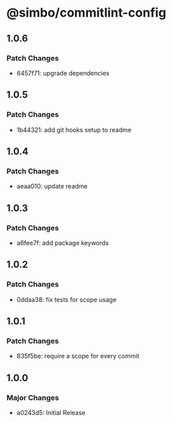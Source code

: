 # @simbo/commitlint-config

## 1.0.6

### Patch Changes

- 6457f71: upgrade dependencies

## 1.0.5

### Patch Changes

- 1b44321: add git hooks setup to readme

## 1.0.4

### Patch Changes

- aeaa010: update readme

## 1.0.3

### Patch Changes

- a6fee7f: add package keywords

## 1.0.2

### Patch Changes

- 0ddaa38: fix tests for scope usage

## 1.0.1

### Patch Changes

- 835f5be: require a scope for every commit

## 1.0.0

### Major Changes

- a0243d5: Initial Release
